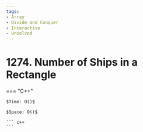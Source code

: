 ```yaml
---
tags:
- Array
- Divide and Conquer
- Interactive
- Unsolved
---
```



# 1274. Number of Ships in a Rectangle

=== "C++"

    $Time: O()$

    $Space: O()$

    ``` c++
    ```